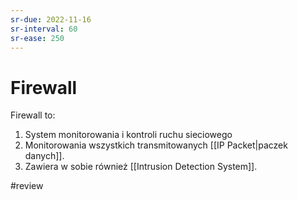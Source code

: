 ```yaml
---
sr-due: 2022-11-16
sr-interval: 60
sr-ease: 250
---
```


# Firewall
Firewall to:
1. System monitorowania i kontroli ruchu sieciowego
2. Monitorowania wszystkich transmitowanych [[IP Packet|paczek danych]].
3. Zawiera w sobie również [[Intrusion Detection System]].

#review